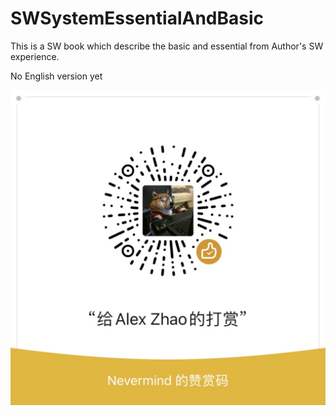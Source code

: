 # SWSystemEssentialAndBasic
This is a SW book which describe the basic and essential from Author's SW experience.

No English version yet  


![Donate](./DONATE.JPG)